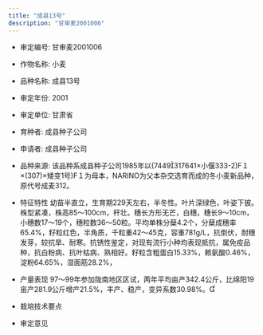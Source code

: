 ```yaml
---
title: "成县13号"
description: "甘审麦2001006"
---
```

* 审定编号:  甘审麦2001006

*  作物名称:  小麦

*  品种名称:  成县13号

*  审定年份:  2001

*  审定单位:  甘肃省

* 育种者:  成县种子公司

*  申请者:  成县种子公司

*  品种来源:  该品种系成县种子公司1985年以(7449317641×小偃333-2)F１×(307)×矮变1号)F１为母本，NARINO为父本杂交选育而成的冬小麦新品种，原代号成麦312。

*  特征特性
幼苗半直立，生育期229天左右，半冬性。叶片深绿色，叶姿下披。株型紧凑，株高85～100cm，杆壮。穗长方形无芒，白穗，穗长9～10cm，小穗数17～19个，穗粒数36～50粒。平均单株分蘖4.2个，分蘖成穗率65.4%，籽粒红色，半角质，千粒重42～45克，容重781g/L，抗倒伏，耐穗发芽，较抗旱、耐寒。抗锈性鉴定，对现有流行小种均表现抵抗，属免疫品种，抗白粉病、抗叶枯病、熟相好。籽粒含粗蛋白15.33%，赖氨酸0.46%，淀粉64.65%，湿面筋28.2%，

*  产量表现
97～99年参加陇南地区区试，两年平均亩产342.4公斤，比绵阳19亩产281.9公斤增产21.5%，丰产、稳产，变异系数30.98%。

*  栽培技术要点


*  审定意见

